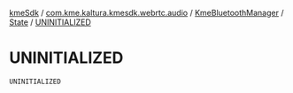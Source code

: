 [kmeSdk](../../../index.md) / [com.kme.kaltura.kmesdk.webrtc.audio](../../index.md) / [KmeBluetoothManager](../index.md) / [State](index.md) / [UNINITIALIZED](./-u-n-i-n-i-t-i-a-l-i-z-e-d.md)

# UNINITIALIZED

`UNINITIALIZED`